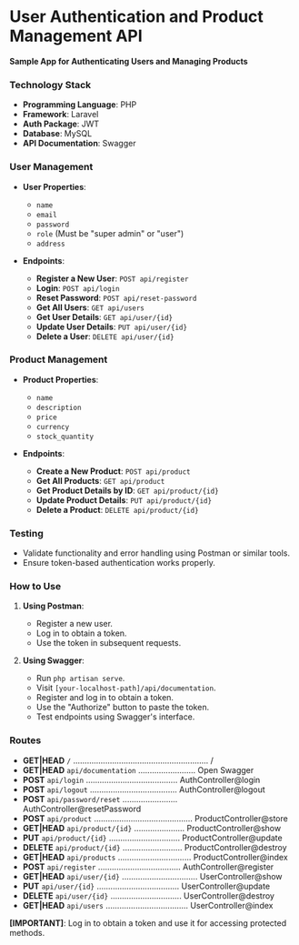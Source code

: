 # User Authentication and Product Management API

**Sample App for Authenticating Users and Managing Products**

### Technology Stack

- **Programming Language**: PHP
- **Framework**: Laravel
- **Auth Package**: JWT
- **Database**: MySQL
- **API Documentation**: Swagger

### User Management

- **User Properties**:
  - `name`
  - `email`
  - `password`
  - `role` (Must be "super admin" or "user")
  - `address`

- **Endpoints**:
  - **Register a New User**: `POST api/register`
  - **Login**: `POST api/login`
  - **Reset Password**: `POST api/reset-password`
  - **Get All Users**: `GET api/users`
  - **Get User Details**: `GET api/user/{id}`
  - **Update User Details**: `PUT api/user/{id}`
  - **Delete a User**: `DELETE api/user/{id}`

### Product Management

- **Product Properties**:
  - `name`
  - `description`
  - `price`
  - `currency`
  - `stock_quantity`

- **Endpoints**:
  - **Create a New Product**: `POST api/product`
  - **Get All Products**: `GET api/product`
  - **Get Product Details by ID**: `GET api/product/{id}`
  - **Update Product Details**: `PUT api/product/{id}`
  - **Delete a Product**: `DELETE api/product/{id}`

### Testing

- Validate functionality and error handling using Postman or similar tools.
- Ensure token-based authentication works properly.

### How to Use

1. **Using Postman**:
   - Register a new user.
   - Log in to obtain a token.
   - Use the token in subsequent requests.

2. **Using Swagger**:
   - Run `php artisan serve`.
   - Visit `[your-localhost-path]/api/documentation`.
   - Register and log in to obtain a token.
   - Use the "Authorize" button to paste the token.
   - Test endpoints using Swagger's interface.

### Routes

- **GET|HEAD** `/` ........................................................... /
- **GET|HEAD** `api/documentation` ......................... Open Swagger
- **POST** `api/login` ........................................ AuthController@login
- **POST** `api/logout` ...................................... AuthController@logout
- **POST** `api/password/reset` ........................ AuthController@resetPassword
- **POST** `api/product` ........................................... ProductController@store
- **GET|HEAD** `api/product/{id}` ...................... ProductController@show
- **PUT** `api/product/{id}` ............................... ProductController@update
- **DELETE** `api/product/{id}` .......................... ProductController@destroy
- **GET|HEAD** `api/products` ................................ ProductController@index
- **POST** `api/register` .................................... AuthController@register
- **GET|HEAD** `api/user/{id}` ................................. UserController@show
- **PUT** `api/user/{id}` .................................... UserController@update
- **DELETE** `api/user/{id}` ............................... UserController@destroy
- **GET|HEAD** `api/users` .................................... UserController@index

**[IMPORTANT]**: Log in to obtain a token and use it for accessing protected methods.
